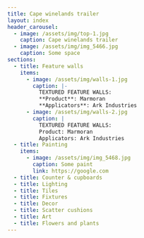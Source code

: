 ```yaml
---
title: Cape winelands trailer
layout: index
header_carousel:
  - image: /assets/img/top-1.jpg
    caption: Cape winelands trailer
  - image: /assets/img/img_5466.jpg
    caption: Some space
sections:
  - title: Feature walls
    items:
      - image: /assets/img/walls-1.jpg
        caption: |-
          TEXTURED FEATURE WALLS:
          **Product**: Marmoran 
          **Applicators**: Ark Industries
      - image: /assets/img/walls-2.jpg
        caption: |
          TEXTURED FEATURE WALLS:
          Product: Marmoran 
          Applicators: Ark Industries
  - title: Painting
    items:
      - image: /assets/img/img_5468.jpg
        caption: Some paint
        link: https://google.com
  - title: Counter & cupboards
  - title: Lighting
  - title: Tiles
  - title: Fixtures
  - title: Decor
  - title: Scatter cushions
  - title: Art
  - title: Flowers and plants
---
```

